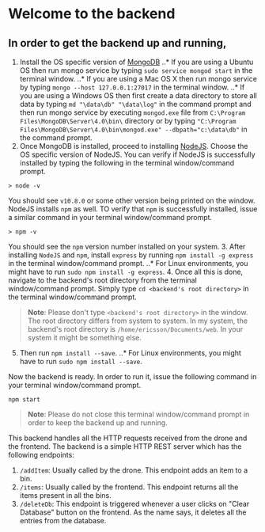 # Welcome to the backend

## In order to get the backend up and running,
1. Install the OS specific version of [MongoDB](https://docs.mongodb.com/manual/administration/install-community/)
..* If you are using a Ubuntu OS then run mongo service by typing `sudo service mongod start` in the terminal window.
..* If you are using a Mac OS X then run mongo service by typing `mongo --host 127.0.0.1:27017` in the terminal window.
..* If you are using a Windows OS then first create a data directory to store all data by typing `md "\data\db" "\data\log"` in the command prompt and then run mongo service by executing `mongod.exe` file from `C:\Program Files\MongoDB\Server\4.0\bin\` directory or by typing `"C:\Program Files\MongoDB\Server\4.0\bin\mongod.exe" --dbpath="c:\data\db"` in the command prompt.
2. Once MongoDB is installed, proceed to installing [NodeJS](https://nodejs.org/en/download/). Choose the OS specific version of NodeJS. You can verify if NodeJS is successfully installed by typing the following in the terminal window/command prompt.
```
> node -v
```
You should see `v10.8.0` or some other version being printed on the window. NodeJS installs `npm` as well. TO verify that `npm` is successfully installed, issue a similar command in your terminal window/command prompt.
```
> npm -v
```
You should see the `npm` version number installed on your system.
3. After installing `NodeJS` and `npm`, install `express` by running `npm install -g express` in the terminal window/command prompt.
..* For Linux environments, you might have to run `sudo npm install -g express`.
4. Once all this is done, navigate to the backend's root directory from the terminal window/command prompt. Simply type `cd <backend's root directory>` in the terminal window/command prompt.
> __Note__: Please don't type `<backend's root directory>` in the window. The root directory differs from system to system. In my system, the backend's root directory is `/home/ericsson/Documents/web`. In your system it might be something else.
5. Then run `npm install --save`.
..* For Linux environments, you might have to run `sudo npm install --save`.

Now the backend is ready. In order to run it, issue the following command in your terminal window/command prompt.
```
npm start
```

> __Note__: Please do not close this terminal window/command prompt in order to keep the backend up and running.

This backend handles all the HTTP requests received from the drone and the frontend. The backend is a simple HTTP REST server which has the following endpoints:
1. `/addItem`: Usually called by the drone. This endpoint adds an item to a bin.
2. `/items`: Usually called by the frontend. This endpoint returns all the items present in all the bins.
3. `/deleteDb`: This endpoint is triggered whenever a user clicks on "Clear Database" button on the frontend. As the name says, it deletes all the entries from the database.